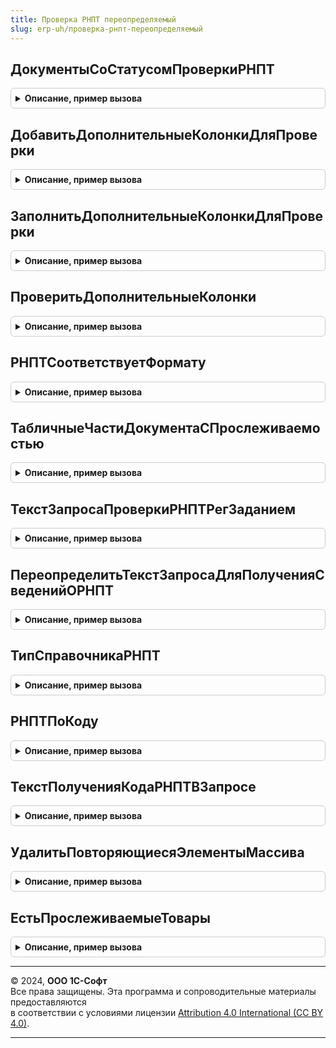 ```yaml
---
title: Проверка РНПТ переопределяемый
slug: erp-uh/проверка-рнпт-переопределяемый
---
```



## ДокументыСоСтатусомПроверкиРНПТ
<details style="margin: 1em 0; padding: 0.5em; border: 1px solid #ccc; border-radius: 6px;">

<summary style="font-weight: bold; cursor: pointer;">Описание, пример вызова</summary>

```bsl

// Формирует таблицу документов со статусами проверки РНПТ в зависимости от переданных параметров поиска.
//
// Параметры:
//  ПараметрыПоиска - Структура с полями:
//    * Организация - СправочникСсылка - ссылка на организацию, по которой происходит поиск
//    * НачалоПериода - Дата - дата начала поиска
//    * КонецПериода - Дата - дата окончания поиска
//    * Контрагент - СправочникСсылка - контрагент по которому происходит поиск (может быть пустой)
//    * НастройкаОтображенияДокументов - Число (0 - все, 1 - с ошибками, 2 - без ошибок)
//    * РежимРасшифровки - Булево - признак, необходимый для получения сведений из отчета "снаружи"
//    * ЭтоВходящийДокумент - Булево - признак того, что нужно отбирать входящие документы
//
// Возвращаемое значение:
//  ТаблицаЗначений - см. текст запроса функции
//
Функция ДокументыСоСтатусомПроверкиРНПТ(ПараметрыПоискаДокументов) Экспорт
```

Пример вызова
```bsl
Результат = ПроверкаРНПТПереопределяемый.ДокументыСоСтатусомПроверкиРНПТ(ПараметрыПоискаДокументов) 
```
</details>

## ДобавитьДополнительныеКолонкиДляПроверки
<details style="margin: 1em 0; padding: 0.5em; border: 1px solid #ccc; border-radius: 6px;">

<summary style="font-weight: bold; cursor: pointer;">Описание, пример вызова</summary>

```bsl

// Добавляет дополнительные поля для проверки РНПТ.
//
// Параметры:
//  ТаблицаДанныеРНПТ - ТаблицаЗначений - таблица, которую необходимо дополнить реквизитами для проверки
//
Процедура ДобавитьДополнительныеКолонкиДляПроверки(ТаблицаДанныеРНПТ) Экспорт
```

Пример вызова
```bsl
ПроверкаРНПТПереопределяемый.ДобавитьДополнительныеКолонкиДляПроверки(ТаблицаДанныеРНПТ) 
```
</details>

## ЗаполнитьДополнительныеКолонкиДляПроверки
<details style="margin: 1em 0; padding: 0.5em; border: 1px solid #ccc; border-radius: 6px;">

<summary style="font-weight: bold; cursor: pointer;">Описание, пример вызова</summary>

```bsl

// Заполняет дополнительные поля для проверки нужными значениями
//
// Параметры:
//  ДанныеРНПТ - ТаблицаЗначений - см.ПроверкаРНПТ.НовыйТаблицаДанныхРНПТ()
//  Параметры - ФормаКлиентскогоПриложения или Структура с полями для заполнения дополнительных колонок для проверки.
//
Процедура ЗаполнитьДополнительныеКолонкиДляПроверки(ДанныеРНПТ, Параметры) Экспорт
```

Пример вызова
```bsl
ПроверкаРНПТПереопределяемый.ЗаполнитьДополнительныеКолонкиДляПроверки(ДанныеРНПТ, Параметры) 
```
</details>

## ПроверитьДополнительныеКолонки
<details style="margin: 1em 0; padding: 0.5em; border: 1px solid #ccc; border-radius: 6px;">

<summary style="font-weight: bold; cursor: pointer;">Описание, пример вызова</summary>

```bsl

// Проверяет дополнительные колонки РНПТ.
//
// Параметры:
//  ПроверяемаяСтрока - Структура - строка с доп. полями по данным документа.
//  ЭталоннаяСтрока - Структура с доп. полями по данным ФНС.
//  ТолькоТекстОшибки - Булево - признак, указывающий, что процедура вызывается только для формирования текста ошибки.
//
Процедура ПроверитьДополнительныеКолонки(ПроверяемаяСтрока, ЭталоннаяСтрока, ТолькоТекстОшибки = Ложь) Экспорт
```

Пример вызова
```bsl
ПроверкаРНПТПереопределяемый.ПроверитьДополнительныеКолонки(ПроверяемаяСтрока, ЭталоннаяСтрока, ТолькоТекстОшибки);
```
</details>

## РНПТСоответствуетФормату
<details style="margin: 1em 0; padding: 0.5em; border: 1px solid #ccc; border-radius: 6px;">

<summary style="font-weight: bold; cursor: pointer;">Описание, пример вызова</summary>

```bsl

// Проверяет соответствует ли код РНПТ формату.
//
// Параметры:
//  КодРНПТ - Строка - проверяемый код
// Возвращаемое значение:
// Булево - истина если соответствует, ложь если не соответствует.
Функция РНПТСоответствуетФормату(КодРНПТ) Экспорт
```

Пример вызова
```bsl
Результат = ПроверкаРНПТПереопределяемый.РНПТСоответствуетФормату(КодРНПТ) 
```
</details>

## ТабличныеЧастиДокументаСПрослеживаемостью
<details style="margin: 1em 0; padding: 0.5em; border: 1px solid #ccc; border-radius: 6px;">

<summary style="font-weight: bold; cursor: pointer;">Описание, пример вызова</summary>

```bsl

// Возвращает для документа какие табличные части могут быть с прослеживаемым товаром.
//
// Параметры:
//  ДокументОбъект - проверяемы документ
// Возвращаемое значение:
// Массив - наименование табличных частей с прослеживаемостью
Функция ТабличныеЧастиДокументаСПрослеживаемостью(ДокументОбъект) Экспорт
```

Пример вызова
```bsl
Результат = ПроверкаРНПТПереопределяемый.ТабличныеЧастиДокументаСПрослеживаемостью(ДокументОбъект) 
```
</details>

## ТекстЗапросаПроверкиРНПТРегЗаданием
<details style="margin: 1em 0; padding: 0.5em; border: 1px solid #ccc; border-radius: 6px;">

<summary style="font-weight: bold; cursor: pointer;">Описание, пример вызова</summary>

```bsl

// Возвращает текст запроса для проверки РНПТ документов регламентным заданием.
//
// Возвращаемое значение:
//  Строка - текст запроса
Функция ТекстЗапросаПроверкиРНПТРегЗаданием() Экспорт
```

Пример вызова
```bsl
Результат = ПроверкаРНПТПереопределяемый.ТекстЗапросаПроверкиРНПТРегЗаданием() 
```
</details>

## ПереопределитьТекстЗапросаДляПолученияСведенийОРНПТ
<details style="margin: 1em 0; padding: 0.5em; border: 1px solid #ccc; border-radius: 6px;">

<summary style="font-weight: bold; cursor: pointer;">Описание, пример вызова</summary>

```bsl

// Меняет текст запроса для получения сведений о РНПТ из ФНС
// Параметры:
//  Запрос - запрос, текст которого необходимо переопределить.
//
Процедура ПереопределитьТекстЗапросаДляПолученияСведенийОРНПТ(Запрос) Экспорт
```

Пример вызова
```bsl
ПроверкаРНПТПереопределяемый.ПереопределитьТекстЗапросаДляПолученияСведенийОРНПТ(Запрос) 
```
</details>

## ТипСправочникаРНПТ
<details style="margin: 1em 0; padding: 0.5em; border: 1px solid #ccc; border-radius: 6px;">

<summary style="font-weight: bold; cursor: pointer;">Описание, пример вызова</summary>

```bsl

// Возвращает тип справочника РНПТ.
//
// Возвращаемое значение:
// Тип - тип справочника РНПТ
Функция ТипСправочникаРНПТ() Экспорт
```

Пример вызова
```bsl
Результат = ПроверкаРНПТПереопределяемый.ТипСправочникаРНПТ() 
```
</details>

## РНПТПоКоду
<details style="margin: 1em 0; padding: 0.5em; border: 1px solid #ccc; border-radius: 6px;">

<summary style="font-weight: bold; cursor: pointer;">Описание, пример вызова</summary>

```bsl

// Ищет элемент справочника РНПТ по коду.
//
// Параметры:
// КодРНПТ - строка - код РНПТ элемента справочника.
//
// Возвращаемое значение:
//  СправочникСсылка - ссылка на элемент справочника РНПТ
Функция РНПТПоКоду(КодРНПТ) Экспорт
```

Пример вызова
```bsl
Результат = ПроверкаРНПТПереопределяемый.РНПТПоКоду(КодРНПТ) 
```
</details>

## ТекстПолученияКодаРНПТВЗапросе
<details style="margin: 1em 0; padding: 0.5em; border: 1px solid #ccc; border-radius: 6px;">

<summary style="font-weight: bold; cursor: pointer;">Описание, пример вызова</summary>

```bsl

// Возвращает текст запроса для получения кода РНПТ.
//
// Возвращаемое значение:
//  Строка - текст запроса
Функция ТекстПолученияКодаРНПТВЗапросе() Экспорт
```

Пример вызова
```bsl
Результат = ПроверкаРНПТПереопределяемый.ТекстПолученияКодаРНПТВЗапросе() 
```
</details>

## УдалитьПовторяющиесяЭлементыМассива
<details style="margin: 1em 0; padding: 0.5em; border: 1px solid #ccc; border-radius: 6px;">

<summary style="font-weight: bold; cursor: pointer;">Описание, пример вызова</summary>

```bsl

// Удаляет повторяющиеся элементы массива.
//
// Параметры:
//  ОбрабатываемыйМассив - Массив - элементы произвольных типов, из которых удаляются неуникальные.
//
// Возвращаемое значение:
//   Массив      - элементы ОбрабатываемыйМассив после удаления лишних.
//
Функция УдалитьПовторяющиесяЭлементыМассива(ОбрабатываемыйМассив) Экспорт
```

Пример вызова
```bsl
Результат = ПроверкаРНПТПереопределяемый.УдалитьПовторяющиесяЭлементыМассива(ОбрабатываемыйМассив) 
```
</details>

## ЕстьПрослеживаемыеТовары
<details style="margin: 1em 0; padding: 0.5em; border: 1px solid #ccc; border-radius: 6px;">

<summary style="font-weight: bold; cursor: pointer;">Описание, пример вызова</summary>

```bsl

// Проверяет есть ли прослеживаемые товары в документе
//
// Параметры:
// ДокументОбъект - документ, который требуется проверить
//
// Возвращаемое значение:
// Булево - признак того, что в документе есть прослеживаемые товары
Функция ЕстьПрослеживаемыеТовары(ДокументОбъект) Экспорт
```

Пример вызова
```bsl
Результат = ПроверкаРНПТПереопределяемый.ЕстьПрослеживаемыеТовары(ДокументОбъект) 
```
</details>

---

© 2024, **ООО 1С-Софт**  
Все права защищены. Эта программа и сопроводительные материалы предоставляются  
в соответствии с условиями лицензии [Attribution 4.0 International (CC BY 4.0)](https://creativecommons.org/licenses/by/4.0/legalcode).

---
